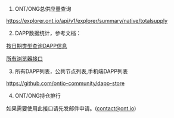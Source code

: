

1. ONT/ONG总供应量查询

https://explorer.ont.io/api/v1/explorer/summary/native/totalsupply


2. DAPP数据统计，参考文档：

[按日期类型查询DAPP信息](http://dev-docs.ont.io/#/docs-cn/explorer/statistics?id=type%EF%BC%9A-%E6%AF%8F%E5%A4%A9-%E6%88%96%E8%80%85-%E6%AF%8F%E5%91%A8-%E6%88%96%E8%80%85-%E6%AF%8F%E6%9C%88)

[所有浏览器接口](http://dev-docs.ont.io/#/docs-cn/explorer/overview)

3. 所有DAPP列表，公共节点列表,手机端DAPP列表

https://github.com/ontio-community/dapp-store

4. ONT/ONG持仓排行

如果需要使用此接口请先发邮件申请。(contact@ont.io)
